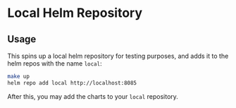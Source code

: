 # Local Helm Repository

## Usage

This spins up a local helm repository for testing purposes, and adds it to the helm repos with the name `local`:

```bash
make up
helm repo add local http://localhost:8085
```

After this, you may add the charts to your `local` repository.